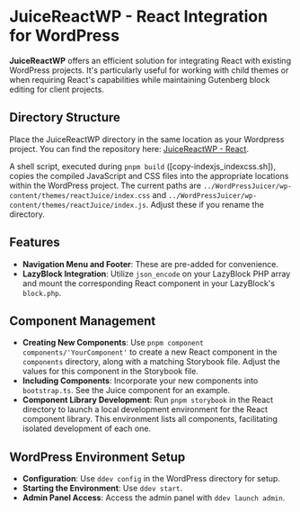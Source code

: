 # JuiceReactWP - React Integration for WordPress

**JuiceReactWP** offers an efficient solution for integrating React with existing WordPress projects. It's particularly useful for working with child themes or when requiring React's capabilities while maintaining Gutenberg block editing for client projects.

## Directory Structure

Place the JuiceReactWP directory in the same location as your Wordpress project. You can find the repository here: [JuiceReactWP - React](https://github.com/gosha1100/JuiceReactWP---WP).

A shell script, executed during `pnpm build` ([copy-indexjs_indexcss.sh]), copies the compiled JavaScript and CSS files into the appropriate locations within the WordPress project. The current paths are `../WordPressJuicer/wp-content/themes/reactJuice/index.css` and `../WordPressJuicer/wp-content/themes/reactJuice/index.js`. Adjust these if you rename the directory.

## Features

- **Navigation Menu and Footer**: These are pre-added for convenience.
- **LazyBlock Integration**: Utilize `json_encode` on your LazyBlock PHP array and mount the corresponding React component in your LazyBlock's `block.php`.

## Component Management

- **Creating New Components**: Use `pnpm component components/'YourComponent'` to create a new React component in the `components` directory, along with a matching Storybook file. Adjust the values for this component in the Storybook file.
- **Including Components**: Incorporate your new components into `bootstrap.ts`. See the Juice component for an example.
- **Component Library Development**: Run `pnpm storybook` in the React directory to launch a local development environment for the React component library. This environment lists all components, facilitating isolated development of each one.

## WordPress Environment Setup

- **Configuration**: Use `ddev config` in the WordPress directory for setup.
- **Starting the Environment**: Use `ddev start`.
- **Admin Panel Access**: Access the admin panel with `ddev launch admin`.
